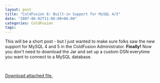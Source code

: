 ```yaml
---
layout: post
title: "ColdFusion 8: Built-in Support for MySQL 4/5"
date: "2007-06-02T11:06:00+06:00"
categories: ColdFusion 
tags: 
---
```


This will be a short post - but I just wanted to make sure folks saw the new support for MySQL 4 and 5 in the ColdFusion Administrator. <b>Finally!</b> Now you don't need to download the Jar and set up a custom DSN everytime you want to connect to a MySQL database.

<br clear="left"><p><a href='enclosures/D%3A%5Cwebsites%5Cdev%2Ecamdenfamily%2Ecom%5Cenclosures%2Fmysql%2Ejpg'>Download attached file.</a></p>